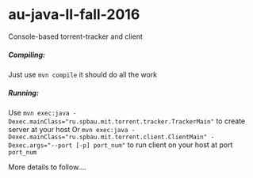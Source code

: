 # au-java-II-fall-2016

Console-based torrent-tracker and client


##### Compiling:
Just use `mvn compile` it should do all the work

##### Running:
Use `mvn exec:java -Dexec.mainClass="ru.spbau.mit.torrent.tracker.TrackerMain"` to create server at your host
Or `mvn exec:java -Dexec.mainClass="ru.spbau.mit.torrent.client.ClientMain" -Dexec.args="--port [-p] port_num"` to run client on your host at port `port_num` 
 
More details to follow....



    
